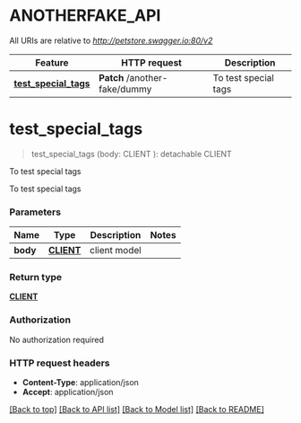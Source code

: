 # ANOTHERFAKE_API

All URIs are relative to *http://petstore.swagger.io:80/v2*

Feature | HTTP request | Description
------------- | ------------- | -------------
[**test_special_tags**](ANOTHERFAKE_API.md#test_special_tags) | **Patch** /another-fake/dummy | To test special tags


# **test_special_tags**
> test_special_tags (body: CLIENT ): detachable CLIENT
	

To test special tags

To test special tags


### Parameters

Name | Type | Description  | Notes
------------- | ------------- | ------------- | -------------
 **body** | [**CLIENT**](CLIENT.md)| client model | 

### Return type

[**CLIENT**](Client.md)

### Authorization

No authorization required

### HTTP request headers

 - **Content-Type**: application/json
 - **Accept**: application/json

[[Back to top]](#) [[Back to API list]](../README.md#documentation-for-api-endpoints) [[Back to Model list]](../README.md#documentation-for-models) [[Back to README]](../README.md)

